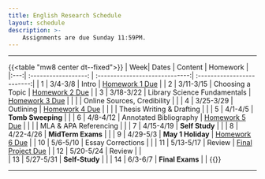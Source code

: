 ```yaml
---
title: English Research Schedule
layout: schedule
description: >-
    Assignments are due Sunday 11:59PM.
---
```


---
{{<table "mw8 center dt--fixed">}}
| Week|          Dates          |            Content             |             Homework       |             
|:---:|    :------------------: | :-----------------------------:| :-------------------------:|
|  1  |  3/4-3/8                | Intro                          | [Homework 1 Due](https://forms.microsoft.com/r/KAX9rdFFBY)   |
|  2  |  3/11-3/15              | Choosing a Topic               | [Homework 2 Due](sks/spring2024/english-research/homework2)  |
|  3  |  3/18-3/22              | Library Science Fundamentals   | [Homework 3 Due](https://forms.microsoft.com/r/rAqU8U0maS)   |
|     |                         | Online Sources, Credibility    |                                                              |
|  4  |  3/25-3/29              | Outlining                      | [Homework 4 Due](sks/spring2024/english-research/homework4)   |
|     |                         | Thesis Writing & Drafting      |                                                              |
|  5  |  4/1-4/5                | **Tomb Sweeping**              |                                                              |
|  6  |  4/8-4/12               | Annotated Bibliography         | [Homework 5 Due](sks/spring2024/english-research/homework5)  |
|     |                         | MLA & APA Referencing          |                                                              |
|  7  |  4/15-4/19              | **Self Study**                 |                                                              |
|  8  |  4/22-4/26              | **MidTerm Exams**              |                                                              |
|  9  |  4/29-5/3               | **May 1 Holiday**              | [Homework 6 Due](sks/spring2024/english-research/homework6)  |
| 10  |  5/6-5/10               | Essay Corrections              |                                                              |
| 11  |  5/13-5/17              | Review                         | [Final Project Due](sks/spring2024/english-research/final)   |
| 12  |  5/20-5/24              | Review                         |                                                              |  
| 13  |  5/27-5/31              | **Self-Study**                 |                                                              |
| 14  |  6/3-6/7                | **Final Exams**                |                                                              |
{{</table>}}

---